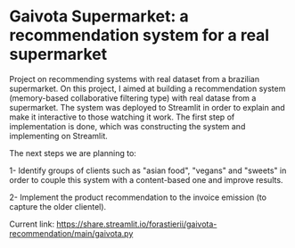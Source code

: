 # Gaivota Supermarket: a recommendation system for a real supermarket
Project on recommending systems with real dataset from a brazilian supermarket.
On this project, I aimed at building a recommendation system (memory-based collaborative filtering type) with real datase from a supermarket. The system was deployed to Streamlit in order to explain and make it interactive to those watching it work. The first step of implementation is done, which was constructing the system and implementing on Streamlit.

The next steps we are planning to:

1- Identify groups of clients such as "asian food", "vegans" and "sweets" in order to couple this system with a content-based one and improve results.

2- Implement the product recommendation to the invoice emission (to capture the older clientel).

Current link: https://share.streamlit.io/forastierii/gaivota-recommendation/main/gaivota.py
